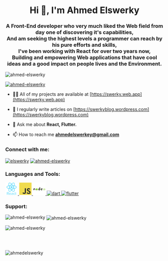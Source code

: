 <h1 align="center">Hi 👋, I'm Ahmed Elswerky</h1>
<h3 align="center">
   A Front-End developer who very much liked the Web field from day one of discovering it's capabilities, <br/>
And am seeking the highest levels a programmer can reach by his pure efforts and skills, <br/>
I've been working with React for over two years now, <br/>
Building and empowering Web applications that have cool ideas and a good impact on people lives and the Environment.
</h3>

<p align="left"> <img src="https://komarev.com/ghpvc/?username=ahmed-elswerky&label=Profile%20views&color=0e75b6&style=flat" alt="ahmed-elswerky" /> </p>

<p align="left"> <a href="https://github.com/ryo-ma/github-profile-trophy"><img src="https://github-profile-trophy.vercel.app/?username=ahmed-elswerky" alt="ahmed-elswerky" /></a> </p>

- 👨‍💻 All of my projects are available at [https://swerky.web.app](https://swerky.web.app)

- 📝 I regularly write articles on [https://swerkyblog.wordpress.com](https://swerkyblog.wordpress.com)

- 💬 Ask me about **React, Flutter.**

- 📫 How to reach me **ahmedelswerkey@gmail.com**

<h3 align="left">Connect with me:</h3>
<p align="left">
<a href="https://linkedin.com/in/elswerky" target="blank"><img align="center" src="https://raw.githubusercontent.com/rahuldkjain/github-profile-readme-generator/master/src/images/icons/Social/linked-in-alt.svg" alt="elswerky" height="30" width="40" /></a>
<a href="https://stackoverflow.com/users/ahmed-elswerky" target="blank"><img align="center" src="https://raw.githubusercontent.com/rahuldkjain/github-profile-readme-generator/master/src/images/icons/Social/stack-overflow.svg" alt="ahmed-elswerky" height="30" width="40" /></a>
</p>

<h3 align="left">Languages and Tools:</h3>
<p align="left"> <a href="https://reactjs.org/" target="_blank" rel="noreferrer"> <img src="https://raw.githubusercontent.com/devicons/devicon/master/icons/react/react-original-wordmark.svg" alt="react" width="40" height="40"/> </a> <a href="https://developer.mozilla.org/en-US/docs/Web/JavaScript" target="_blank" rel="noreferrer"> <img src="https://raw.githubusercontent.com/devicons/devicon/master/icons/javascript/javascript-original.svg" alt="javascript" width="40" height="40"/> </a>  <a href="https://nodejs.org" target="_blank" rel="noreferrer"> <img src="https://raw.githubusercontent.com/devicons/devicon/master/icons/nodejs/nodejs-original-wordmark.svg" alt="nodejs" width="40" height="40"/> </a>  <a href="https://dart.dev" target="_blank" rel="noreferrer"> <img src="https://www.vectorlogo.zone/logos/dartlang/dartlang-icon.svg" alt="dart" width="40" height="40"/> </a> <a href="https://flutter.dev" target="_blank" rel="noreferrer"> <img src="https://www.vectorlogo.zone/logos/flutterio/flutterio-icon.svg" alt="flutter" width="40" height="40"/> </a> </p>

<h3 align="left">Support:</h3>

<p><img align="left" src="https://github-readme-stats.vercel.app/api/top-langs?username=ahmed-elswerky&show_icons=true&locale=en&layout=compact" alt="ahmed-elswerky" /></p>

<p>&nbsp;<img align="center" src="https://github-readme-stats.vercel.app/api?username=ahmed-elswerky&show_icons=true&locale=en" alt="ahmed-elswerky" /></p>

<p><img align="center" src="https://github-readme-streak-stats.herokuapp.com/?user=ahmed-elswerky&" alt="ahmed-elswerky" /></p>

<br><br>

<p><a href="https://www.buymeacoffee.com/ahmedelswerky"> <img align="left" src="https://cdn.buymeacoffee.com/buttons/v2/default-yellow.png" height="50" width="210" alt="ahmedelswerky" /></a></p>


